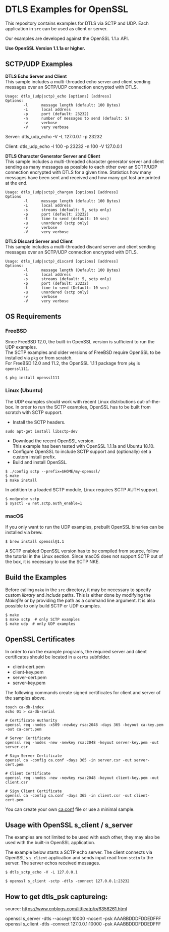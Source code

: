 # DTLS Examples for OpenSSL
This repository contains examples for DTLS via SCTP and UDP.
Each application in `src` can be used as client or server.

Our examples are developed against the OpenSSL 1.1.x API.

**Use OpenSSL Version 1.1.1a or higher.**

## SCTP/UDP Examples
**DTLS Echo Server and Client**  
This sample includes a multi-threaded echo server and client sending messages over an SCTP/UDP connection encrypted with DTLS.

```
Usage: dtls_(udp|sctp)_echo [options] [address]
Options:
        -l      message length (default: 100 Bytes)
        -L      local address
        -p      port (default: 23232)
        -n      number of messages to send (default: 5)
        -v      verbose
        -V      very verbose
```
Server:
dtls_udp_echo -V -L 127.0.0.1 -p 23232

Client:
dtls_udp_echo -l 100 -p 23232 -n 100 -V 127.0.0.1


**DTLS Character Generator Server and Client**  
This sample includes a multi-threaded character generator server and client sending as many messages as possible to each other over an SCTP/UDP connection encrypted with DTLS for a given time.
Statistics how many messages have been sent and received and how many got lost are printed at the end.

```
Usage: dtls_(udp|sctp)_chargen [options] [address]
Options
        -l      message length (default: 100 Bytes)
        -L      local address
        -s      streams (default: 5, sctp only)
        -p      port (default: 23232)
        -t      time to send (default: 10 sec)
        -u      unordered (sctp only)
        -v      verbose
        -V      very verbose
```

**DTLS Discard Server and Client**  
This sample includes a multi-threaded discard server and client sending messages over an SCTP/UDP connection encrypted with DTLS.

```
Usage: dtls_(udp|sctp)_discard [options] [address]
Options:
        -l      message length (Default: 100 Bytes)
        -L      local address
        -s      streams (default: 5, sctp only)
        -p      port (default: 23232)
        -t      time to send (Default: 10 sec)
        -u      unordered (sctp only)
        -v      verbose
        -V      very verbose
```

## OS Requirements
### FreeBSD
Since FreeBSD 12.0, the built-in OpenSSL version is sufficient to run the UDP examples.  
The SCTP examples and older versions of FreeBSD require OpenSSL to be installed via `pkg` or from scratch.  
For FreeBSD 12.0 and 11.2, the OpenSSL 1.1.1 package from `pkg` is `openssl111`.  
```
$ pkg install openssl111
```

### Linux (Ubuntu)
The UDP examples should work with recent Linux distributions out-of-the-box.
In order to run the SCTP examples, OpenSSL has to be built from scratch with SCTP support.
* Install the SCTP headers.
```
sudo apt-get install libsctp-dev
```
* Download the recent OpenSSL version.  
This example has been tested with OpenSSL 1.1.1a and Ubuntu 18.10.  
* Configure OpenSSL to include SCTP support and (optionally) set a custom install prefix.  
* Build and install OpenSSL.

```
$ ./config sctp --prefix=$HOME/my-openssl/
$ make
$ make install
```

In addition to a loaded SCTP module, Linux requires SCTP AUTH support.
```
$ modprobe sctp
$ sysctl -w net.sctp.auth_enable=1
```

### macOS
If you only want to run the UDP examples, prebuilt OpenSSL binaries can be installed via brew.
```
$ brew install openssl@1.1
```

A SCTP enabled OpenSSL version has to be compiled from source, follow the tutorial in the Linux section.
Since macOS does not support SCTP out of the box, it is necessary to use the SCTP NKE.

## Build the Examples
Before calling `make` in the `src` directory, it may be necessary to specify custom *library* and *include* paths.
This is either done by modifying the *Makefile* or by providing the path as a command line argument.
It is also possible to only build SCTP or UDP examples.

```
$ make
$ make sctp  # only SCTP examples
$ make udp  # only UDP examples
```

## OpenSSL Certificates
In order to run the example programs, the required server and client certificates should be located in a `certs` subfolder.
* client-cert.pem
* client-key.pem
* server-cert.pem
* server-key.pem

The following commands create signed certificates for client and server of the samples above.
```
touch ca-db-index
echo 01 > ca-db-serial

# Certificate Authority
openssl req -nodes -x509 -newkey rsa:2048 -days 365 -keyout ca-key.pem -out ca-cert.pem

# Server Certificate
openssl req -nodes -new -newkey rsa:2048 -keyout server-key.pem -out server.csr

# Sign Server Certificate
openssl ca -config ca.conf -days 365 -in server.csr -out server-cert.pem

# Client Certificate
openssl req -nodes -new -newkey rsa:2048 -keyout client-key.pem -out client.csr

# Sign Client Certificate
openssl ca -config ca.conf -days 365 -in client.csr -out client-cert.pem
```

You can create your own [ca.conf](ca.conf) file or use a minimal sample.

## Usage with OpenSSL s_client / s_server
The examples are not limited to be used with each other, they may also be used with the built-in OpenSSL application.

The example below starts a SCTP echo server.
The client connects via OpenSSL's `s_client` application and sends input read from `stdin` to the server.
The server echos received messages.

```
$ dtls_sctp_echo -V -L 127.0.0.1
```
```
$ openssl s_client -sctp -dtls -connect 127.0.0.1:23232
```

## How to get dtls_psk captureing:
source: https://www.cnblogs.com/littleatp/p/6358261.html

openssl s_server -dtls --accept 10000 -nocert -psk AAABBDDDFDDEDFFF
openssl s_client -dtls -connect 127.0.0.1:10000 -psk AAABBDDDFDDEDFFF
